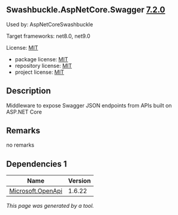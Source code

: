 Swashbuckle.AspNetCore.Swagger [7.2.0](https://www.nuget.org/packages/Swashbuckle.AspNetCore.Swagger/7.2.0)
--------------------

Used by: AspNetCoreSwashbuckle

Target frameworks: net8.0, net9.0

License: [MIT](../../../../licenses/mit) 

- package license: [MIT](https://licenses.nuget.org/MIT) 
- repository license: [MIT](https://github.com/domaindrivendev/Swashbuckle.AspNetCore.git) 
- project license: [MIT](https://github.com/domaindrivendev/Swashbuckle.AspNetCore) 

Description
-----------
Middleware to expose Swagger JSON endpoints from APIs built on ASP.NET Core

Remarks
-----------
no remarks


Dependencies 1
-----------

|Name|Version|
|----------|:----|
|[Microsoft.OpenApi](../../../../packages/nuget.org/microsoft.openapi/1.6.22)|1.6.22|

*This page was generated by a tool.*